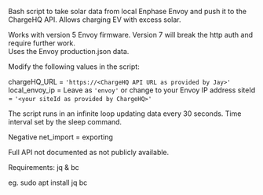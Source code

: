 Bash script to take solar data from local Enphase Envoy and push it to the ChargeHQ API.
Allows charging EV with excess solar.

Works with version 5 Envoy firmware.
Version 7 will break the http auth and require further work.   
Uses the Envoy production.json data.

Modify the following values in the script:

chargeHQ_URL = `'https://<ChargeHQ API URL as provided by Jay>'`
local_envoy_ip = Leave as `'envoy'` or change to your Envoy IP address
siteId = `'<your siteId as provided by ChargeHQ>'`  

The script runs in an infinite loop updating data every 30 seconds. Time interval set by the sleep command.

Negative net_import = exporting  

Full API not documented as not publicly available.

Requirements: jq & bc

eg.
sudo apt install jq bc
